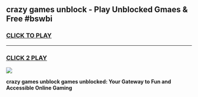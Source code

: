 
## crazy games unblock - Play Unblocked Gmaes & Free #bswbi
<h3>
<a href="https://premium.freeplayer.one?title=crazy_games_unblock&ref=01M">CLICK TO PLAY</a></h3>
<hr>

<h3>
<a href="https://premium.freeplayer.one?title=crazy_games_unblock&ref=01M">CLICK 2 PLAY</a>
  
</h3>

<a href="https://premium.freeplayer.one?title=crazy_games_unblock&ref=01M"><img src="https://clearcache.store/games.png"></a>


**crazy games unblock games unblocked: Your Gateway to Fun and Accessible Online Gaming**
